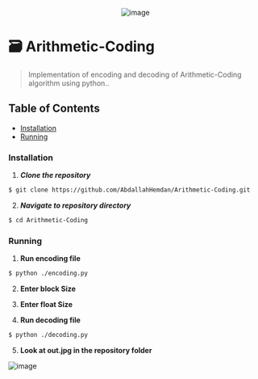 <div align="center">

![image](https://user-images.githubusercontent.com/40190772/80767695-ce1af200-8b48-11ea-8c80-b4baa1078c2b.png)
  
 
</div>


# 🗃 Arithmetic-Coding
> Implementation of encoding and decoding of Arithmetic-Coding algorithm using python..

## Table of Contents
  - [Installation](#installation)
  - [Running](#running)
  
### Installation

1. **_Clone the repository_**

```sh
$ git clone https://github.com/AbdallahHemdan/Arithmetic-Coding.git
```
2. **_Navigate to repository directory_**
```sh
$ cd Arithmetic-Coding
```

### Running

1. **Run encoding file**
```sh
$ python ./encoding.py
```
2. **Enter block Size**

3. **Enter float Size**

4. **Run decoding file**
```sh
$ python ./decoding.py
```
5. **Look at out.jpg in the repository folder**

![image](https://user-images.githubusercontent.com/40190772/80767815-15a17e00-8b49-11ea-9c3d-4b3efae4fde2.png)


